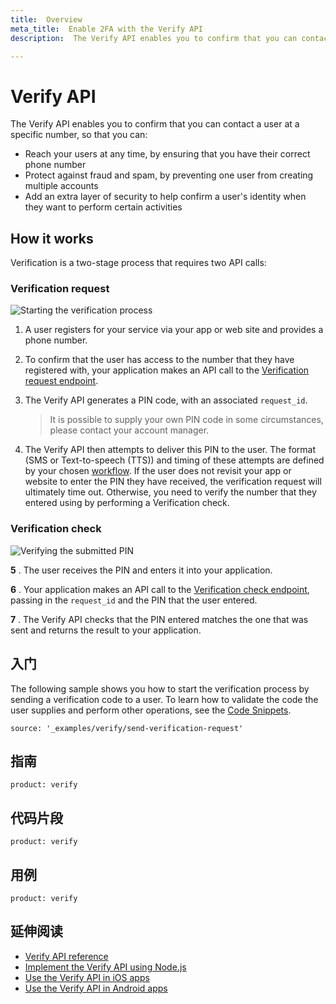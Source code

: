 ```yaml
---
title:  Overview
meta_title:  Enable 2FA with the Verify API
description:  The Verify API enables you to confirm that you can contact a user at a specific number. (Nexmo is now Vonage)

---
```



Verify API
==========

The Verify API enables you to confirm that you can contact a user at a specific number, so that you can:

* Reach your users at any time, by ensuring that you have their correct phone number
* Protect against fraud and spam, by preventing one user from creating multiple accounts
* Add an extra layer of security to help confirm a user's identity when they want to perform certain activities

How it works
------------

Verification is a two-stage process that requires two API calls:

### Verification request

![Starting the verification process](/images/verify-request-diag.png)

1. A user registers for your service via your app or web site and provides a phone number.

2. To confirm that the user has access to the number that they have registered with, your application makes an API call to the [Verification request endpoint](/api/verify#verifyRequest).

3. The Verify API generates a PIN code, with an associated `request_id`.
   > 
   > It is possible to supply your own PIN code in some circumstances, please contact your account manager.
4. The Verify API then attempts to deliver this PIN to the user. The format (SMS or Text-to-speech (TTS)) and timing of these attempts are defined by your chosen [workflow](/verify/guides/workflows-and-events).
   If the user does not revisit your app or website to enter the PIN they have received, the verification request will ultimately time out. Otherwise, you need to verify the number that they entered using by performing a Verification check.

### Verification check

![Verifying the submitted PIN](/images/verify-check-diag.png)

**5** . The user receives the PIN and enters it into your application.

**6** . Your application makes an API call to the [Verification check endpoint](/api/verify#verifyCheck), passing in the `request_id` and the PIN that the user entered.

**7** . The Verify API checks that the PIN entered matches the one that was sent and returns the result to your application.

入门
---

The following sample shows you how to start the verification process by sending a verification code to a user. To learn how to validate the code the user supplies and perform other operations, see the [Code Snippets](/verify/overview#code-snippets).

```code_snippets
source: '_examples/verify/send-verification-request'
```

指南
---

```concept_list
product: verify
```

代码片段
----

```code_snippet_list
product: verify
```

用例
---

```use_cases
product: verify
```

延伸阅读
----

* [Verify API reference](/api/verify)
* [Implement the Verify API using Node.js](https://www.nexmo.com/blog/2018/05/10/nexmo-verify-api-implementation-guide-dr/)
* [Use the Verify API in iOS apps](https://www.nexmo.com/blog/2018/05/10/add-two-factor-authentication-to-swift-ios-apps-dr/)
* [Use the Verify API in Android apps](https://www.nexmo.com/blog/2018/05/10/add-two-factor-authentication-to-android-apps-with-nexmos-verify-api-dr/)

